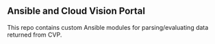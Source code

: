 ## Ansible and Cloud Vision Portal
This repo contains custom Ansible modules for parsing/evaluating data returned from CVP.
